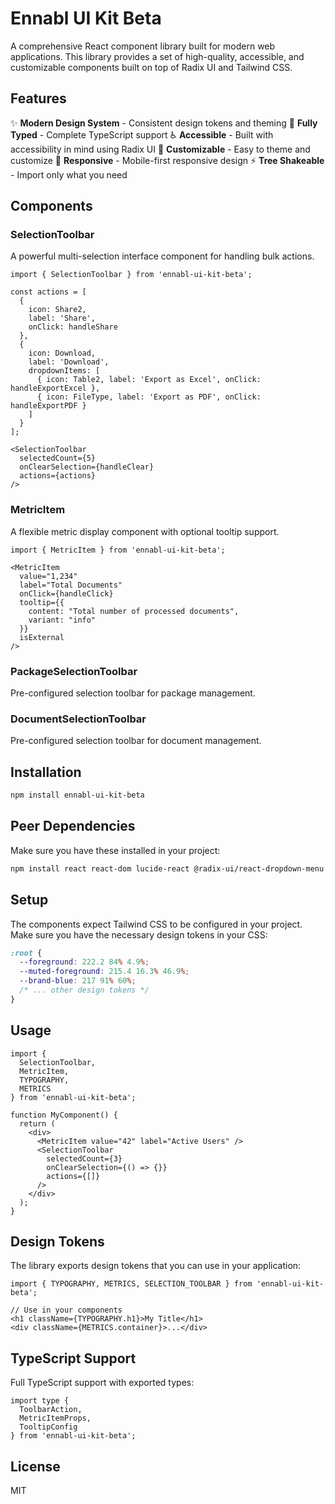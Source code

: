 # Ennabl UI Kit Beta

A comprehensive React component library built for modern web applications. This library provides a set of high-quality, accessible, and customizable components built on top of Radix UI and Tailwind CSS.

## Features

✨ **Modern Design System** - Consistent design tokens and theming
🎯 **Fully Typed** - Complete TypeScript support
♿ **Accessible** - Built with accessibility in mind using Radix UI
🎨 **Customizable** - Easy to theme and customize
📱 **Responsive** - Mobile-first responsive design
⚡ **Tree Shakeable** - Import only what you need

## Components

### SelectionToolbar
A powerful multi-selection interface component for handling bulk actions.

```tsx
import { SelectionToolbar } from 'ennabl-ui-kit-beta';

const actions = [
  {
    icon: Share2,
    label: 'Share',
    onClick: handleShare
  },
  {
    icon: Download,
    label: 'Download',
    dropdownItems: [
      { icon: Table2, label: 'Export as Excel', onClick: handleExportExcel },
      { icon: FileType, label: 'Export as PDF', onClick: handleExportPDF }
    ]
  }
];

<SelectionToolbar
  selectedCount={5}
  onClearSelection={handleClear}
  actions={actions}
/>
```

### MetricItem
A flexible metric display component with optional tooltip support.

```tsx
import { MetricItem } from 'ennabl-ui-kit-beta';

<MetricItem
  value="1,234"
  label="Total Documents"
  onClick={handleClick}
  tooltip={{
    content: "Total number of processed documents",
    variant: "info"
  }}
  isExternal
/>
```

### PackageSelectionToolbar
Pre-configured selection toolbar for package management.

### DocumentSelectionToolbar
Pre-configured selection toolbar for document management.

## Installation

```bash
npm install ennabl-ui-kit-beta
```

## Peer Dependencies

Make sure you have these installed in your project:

```bash
npm install react react-dom lucide-react @radix-ui/react-dropdown-menu @radix-ui/react-tooltip
```

## Setup

The components expect Tailwind CSS to be configured in your project. Make sure you have the necessary design tokens in your CSS:

```css
:root {
  --foreground: 222.2 84% 4.9%;
  --muted-foreground: 215.4 16.3% 46.9%;
  --brand-blue: 217 91% 60%;
  /* ... other design tokens */
}
```

## Usage

```tsx
import { 
  SelectionToolbar, 
  MetricItem, 
  TYPOGRAPHY,
  METRICS 
} from 'ennabl-ui-kit-beta';

function MyComponent() {
  return (
    <div>
      <MetricItem value="42" label="Active Users" />
      <SelectionToolbar 
        selectedCount={3}
        onClearSelection={() => {}}
        actions={[]}
      />
    </div>
  );
}
```

## Design Tokens

The library exports design tokens that you can use in your application:

```tsx
import { TYPOGRAPHY, METRICS, SELECTION_TOOLBAR } from 'ennabl-ui-kit-beta';

// Use in your components
<h1 className={TYPOGRAPHY.h1}>My Title</h1>
<div className={METRICS.container}>...</div>
```

## TypeScript Support

Full TypeScript support with exported types:

```tsx
import type { 
  ToolbarAction, 
  MetricItemProps, 
  TooltipConfig 
} from 'ennabl-ui-kit-beta';
```

## License

MIT